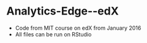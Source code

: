 # Analytics-Edge--edX
* Code from MIT course on edX from January 2016
* All files can be run on RStudio
